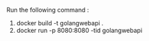 Run the following command : 

1.  docker build -t golangwebapi . 
2.  docker run -p 8080:8080 -tid golangwebapi


